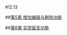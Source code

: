 #12.13

##[第5章 增加编辑与删除功能](https://github.com/nswbmw/N-blog/wiki/%E7%AC%AC5%E7%AB%A0-%E5%A2%9E%E5%8A%A0%E7%BC%96%E8%BE%91%E4%B8%8E%E5%88%A0%E9%99%A4%E5%8A%9F%E8%83%BD)

##[第6章 实现留言功能](https://github.com/nswbmw/N-blog/wiki/%E7%AC%AC6%E7%AB%A0--%E5%AE%9E%E7%8E%B0%E7%95%99%E8%A8%80%E5%8A%9F%E8%83%BD)